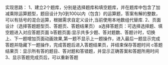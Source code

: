 实现思路：
1、建立2个题库，分别是选择题库和填空题库，并在题库中包含了加减乘除运算题型，题目设计为0到100以内（包含）的运算题，答案有解的整数，可以有括号的混合运算，根据需求自定义设计,当前使用本地数组代替库.
2、页面设计（选择答题题型页、答题页、答题结果页）
    a选择答题页：可选择选择题、填空题进入对应答题页面 
    b答题页面:显示共多少题、答对题数、答题计时，切换上、下一题增加页面动画效果,第一题不显示上一题操作，进入最后一题显示完成答题并隐藏下一题操作，完成答题后进入答题结果页，并结束保存答题时间
    c答题结果页：显示所有答的题目、答对题和答错题，并显示正确答案和答题所用时间
3、显示答题完成页后，可以重新答题
    
